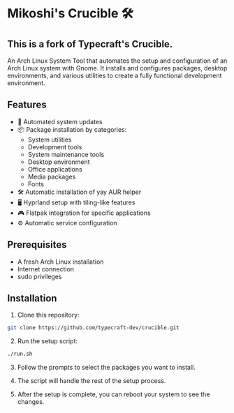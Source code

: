 # Mikoshi's Crucible 🛠️

## This is a fork of Typecraft's Crucible. 

An Arch Linux System Tool that automates the setup and configuration of an Arch Linux system with Gnome. It installs and configures packages, desktop environments, and various utilities to create a fully functional development environment.

## Features

- 🔄 Automated system updates
- 📦 Package installation by categories:
  - System utilities
  - Development tools
  - System maintenance tools
  - Desktop environment
  - Office applications
  - Media packages
  - Fonts
- 🛠️ Automatic installation of yay AUR helper
- 🖥️ Hyprland setup with tiling-like features
- 🎮 Flatpak integration for specific applications
- ⚙️ Automatic service configuration

## Prerequisites

- A fresh Arch Linux installation
- Internet connection
- sudo privileges

## Installation

1. Clone this repository:

```bash
git clone https://github.com/typecraft-dev/crucible.git
```

2. Run the setup script:

```bash
./run.sh
```

3. Follow the prompts to select the packages you want to install.

4. The script will handle the rest of the setup process.

5. After the setup is complete, you can reboot your system to see the changes.
